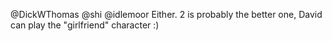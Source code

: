 @DickWThomas @shi @idlemoor Either. 2 is probably the better one, David can play the "girlfriend" character :)